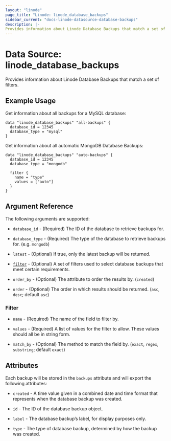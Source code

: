```yaml
---
layout: "linode"
page_title: "Linode: linode_database_backups"
sidebar_current: "docs-linode-datasource-database-backups"
description: |-
Provides information about Linode Database Backups that match a set of filters.
---
```


# Data Source: linode\_database\_backups

Provides information about Linode Database Backups that match a set of filters.

## Example Usage

Get information about all backups for a MySQL database:

```hcl
data "linode_database_backups" "all-backups" {
  database_id = 12345
  database_type = "mysql"
}
```

Get information about all automatic MongoDB Database Backups:

```hcl
data "linode_database_backups" "auto-backups" {
  database_id = 12345
  database_type = "mongodb"
  
  filter {
    name = "type"
    values = ["auto"]
  }
}
```

## Argument Reference

The following arguments are supported:

* `database_id` - (Required) The ID of the database to retrieve backups for.

* `database_type` - (Required) The type of the database to retrieve backups for. (e.g. `mongodb`)

* `latest` - (Optional) If true, only the latest backup will be returned.

* [`filter`](#filter) - (Optional) A set of filters used to select database backups that meet certain requirements.

* `order_by` - (Optional) The attribute to order the results by. (`created`)

* `order` - (Optional) The order in which results should be returned. (`asc`, `desc`; default `asc`)

### Filter

* `name` - (Required) The name of the field to filter by.

* `values` - (Required) A list of values for the filter to allow. These values should all be in string form.

* `match_by` - (Optional) The method to match the field by. (`exact`, `regex`, `substring`; default `exact`)

## Attributes

Each backup will be stored in the `backups` attribute and will export the following attributes:

* `created` - A time value given in a combined date and time format that represents when the database backup was created.

* `id` - The ID of the database backup object.

* `label` - The database backup’s label, for display purposes only.

* `type` - The type of database backup, determined by how the backup was created.
